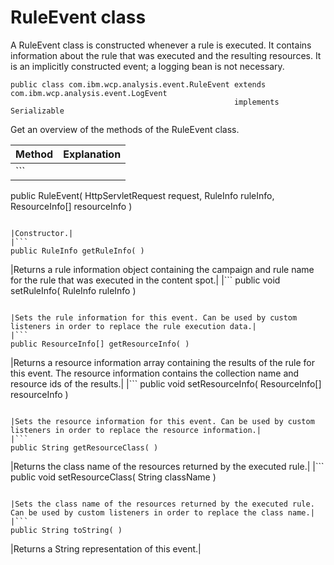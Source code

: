 # RuleEvent class

A RuleEvent class is constructed whenever a rule is executed. It contains information about the rule that was executed and the resulting resources. It is an implicitly constructed event; a logging bean is not necessary.

```
public class com.ibm.wcp.analysis.event.RuleEvent extends com.ibm.wcp.analysis.event.LogEvent
                                                  implements Serializable

```

Get an overview of the methods of the RuleEvent class.

|Method|Explanation|
|------|-----------|
|```
public RuleEvent( HttpServletRequest request,
                  RuleInfo           ruleInfo,
                  ResourceInfo[]     resourceInfo )
```

|Constructor.|
|```
public RuleInfo getRuleInfo( )
```

|Returns a rule information object containing the campaign and rule name for the rule that was executed in the content spot.|
|```
public void setRuleInfo( RuleInfo ruleInfo )
```

|Sets the rule information for this event. Can be used by custom listeners in order to replace the rule execution data.|
|```
public ResourceInfo[] getResourceInfo( )
```

|Returns a resource information array containing the results of the rule for this event. The resource information contains the collection name and resource ids of the results.|
|```
public void setResourceInfo( ResourceInfo[] resourceInfo )
```

|Sets the resource information for this event. Can be used by custom listeners in order to replace the resource information.|
|```
public String getResourceClass( )
```

|Returns the class name of the resources returned by the executed rule.|
|```
public void setResourceClass( String className )
```

|Sets the class name of the resources returned by the executed rule. Can be used by custom listeners in order to replace the class name.|
|```
public String toString( )
```

|Returns a String representation of this event.|



